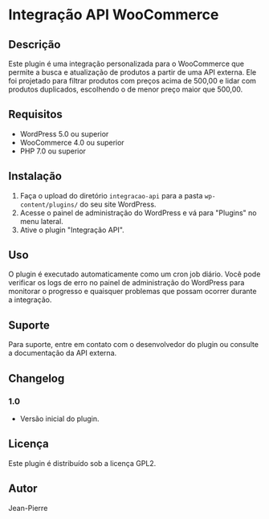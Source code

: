 # Integração API WooCommerce

## Descrição

Este plugin é uma integração personalizada para o WooCommerce que permite a busca e atualização de produtos a partir de uma API externa. Ele foi projetado para filtrar produtos com preços acima de  500,00 e lidar com produtos duplicados, escolhendo o de menor preço maior que  500,00.

## Requisitos

- WordPress  5.0 ou superior
- WooCommerce  4.0 ou superior
- PHP  7.0 ou superior

## Instalação

1. Faça o upload do diretório `integracao-api` para a pasta `wp-content/plugins/` do seu site WordPress.
2. Acesse o painel de administração do WordPress e vá para "Plugins" no menu lateral.
3. Ative o plugin "Integração API".


## Uso

O plugin é executado automaticamente como um cron job diário. Você pode verificar os logs de erro no painel de administração do WordPress para monitorar o progresso e quaisquer problemas que possam ocorrer durante a integração.

## Suporte

Para suporte, entre em contato com o desenvolvedor do plugin ou consulte a documentação da API externa.

## Changelog

###  1.0
- Versão inicial do plugin.

## Licença

Este plugin é distribuído sob a licença GPL2.

## Autor

Jean-Pierre
